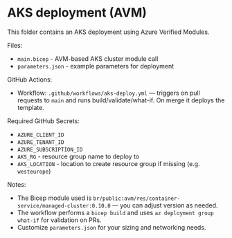 # AKS deployment (AVM)

This folder contains an AKS deployment using Azure Verified Modules.

Files:
- `main.bicep` - AVM-based AKS cluster module call
- `parameters.json` - example parameters for deployment

GitHub Actions:
- Workflow: `.github/workflows/aks-deploy.yml` — triggers on pull requests to `main` and runs build/validate/what-if. On merge it deploys the template.

Required GitHub Secrets:
- `AZURE_CLIENT_ID`
- `AZURE_TENANT_ID`
- `AZURE_SUBSCRIPTION_ID`
- `AKS_RG` - resource group name to deploy to
- `AKS_LOCATION` - location to create resource group if missing (e.g. `westeurope`)

Notes:
- The Bicep module used is `br/public:avm/res/container-service/managed-cluster:0.10.0` — you can adjust version as needed.
- The workflow performs a `bicep build` and uses `az deployment group what-if` for validation on PRs.
- Customize `parameters.json` for your sizing and networking needs.
